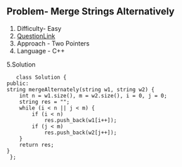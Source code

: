 ## Problem- Merge Strings Alternatively
1. Difficulty- Easy 
2. [QuestionLink](https://leetcode.com/problems/merge-strings-alternately/)
3. Approach - Two Pointers
4. Language - C++


5.Solution
 
 
       class Solution {
    public:
    string mergeAlternately(string w1, string w2) {
        int n = w1.size(), m = w2.size(), i = 0, j = 0;
        string res = "";
        while (i < n || j < m) {
            if (i < n)
                res.push_back(w1[i++]);
            if (j < m)
                res.push_back(w2[j++]);
        }
        return res;
    }
     };
     
      
        